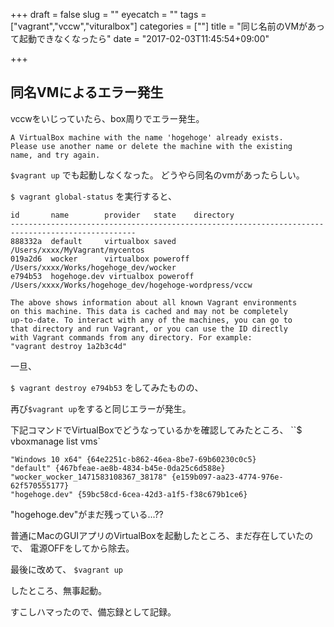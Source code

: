 +++
draft = false
slug = ""
eyecatch = ""
tags = ["vagrant","vccw","vituralbox"]
categories = [""]
title = "同じ名前のVMがあって起動できなくなったら"
date = "2017-02-03T11:45:54+09:00"

+++

## 同名VMによるエラー発生

vccwをいじっていたら、box周りでエラー発生。

```terminal
A VirtualBox machine with the name 'hogehoge' already exists.
Please use another name or delete the machine with the existing
name, and try again.
```

``$vagrant up`` でも起動しなくなった。
どうやら同名のvmがあったらしい。

``$ vagrant global-status``
を実行すると、

```terminal
id       name        provider   state    directory                                                
--------------------------------------------------------------------------------------------------
888332a  default     virtualbox saved    /Users/xxxx/MyVagrant/mycentos                       
019a2d6  wocker      virtualbox poweroff /Users/xxxx/Works/hogehoge_dev/wocker                 
e794b53  hogehoge.dev virtualbox poweroff /Users/xxxx/Works/hogehoge_dev/hogehoge-wordpress/vccw 
 
The above shows information about all known Vagrant environments
on this machine. This data is cached and may not be completely
up-to-date. To interact with any of the machines, you can go to
that directory and run Vagrant, or you can use the ID directly
with Vagrant commands from any directory. For example:
"vagrant destroy 1a2b3c4d"
```


一旦、

``$ vagrant destroy e794b53``
をしてみたものの、

再び``$vagrant up``をすると同じエラーが発生。

下記コマンドでVirtualBoxでどうなっているかを確認してみたところ、
``$ vboxmanage list vms`


```terminal
"Windows 10 x64" {64e2251c-b862-46ea-8be7-69b60230c0c5}
"default" {467bfeae-ae8b-4834-b45e-0da25c6d588e}
"wocker_wocker_1471583108367_38178" {e159b097-aa23-4774-976e-62f570555177}
"hogehoge.dev" {59bc58cd-6cea-42d3-a1f5-f38c679b1ce6}
```

"hogehoge.dev"がまだ残っている...??

普通にMacのGUIアプリのVirtualBoxを起動したところ、まだ存在していたので、
電源OFFをしてから除去。

最後に改めて、
``$vagrant up``

したところ、無事起動。

すこしハマったので、備忘録として記録。

